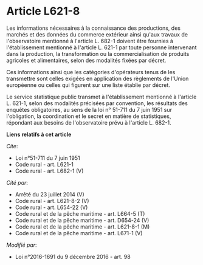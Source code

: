 # Article L621-8

Les informations nécessaires à la connaissance des productions, des marchés et des données du commerce extérieur ainsi qu'aux
travaux de l'observatoire mentionné à l'article L. 682-1 doivent être fournies à l'établissement mentionné à l'article L.
621-1 par toute personne intervenant dans la production, la transformation ou la commercialisation de produits agricoles et
alimentaires, selon des modalités fixées par décret. 

Ces informations ainsi que les catégories d'opérateurs tenus de les transmettre sont celles exigées en application des
règlements de l'Union européenne ou celles qui figurent sur une liste établie par décret. 

Le service statistique public transmet à l'établissement mentionné à l'article L. 621-1, selon des modalités précisées par
convention, les résultats des enquêtes obligatoires, au sens de la loi n° 51-711 du 7 juin 1951 sur l'obligation, la
coordination et le secret en matière de statistiques, répondant aux besoins de l'observatoire prévu à l'article L. 682-1.

**Liens relatifs à cet article**

_Cite_:

  - Loi n°51-711 du 7 juin 1951
  - Code rural - art. L621-1
  - Code rural - art. L682-1 (V)

_Cité par_:

  - Arrêté du 23 juillet 2014 (V)
  - Code rural - art. L621-8-2 (V)
  - Code rural - art. L654-22 (V)
  - Code rural et  de la pêche maritime - art. L664-5 (T)
  - Code rural et de la pêche maritime - art. D654-24 (V)
  - Code rural et de la pêche maritime - art. L621-8-1 (M)
  - Code rural et de la pêche maritime - art. L671-1 (V)

_Modifié par_:

  - Loi n°2016-1691 du 9 décembre 2016 - art. 98
